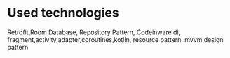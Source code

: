 # Used technologies

Retrofit,Room Database, Repository Pattern, Codeinware di, fragment,activity,adapter,coroutines,kotlin, resource pattern, mvvm design pattern